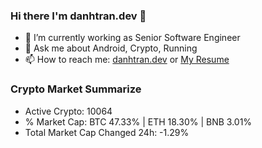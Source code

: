 ### Hi there I'm danhtran.dev 👋

- 🔭 I’m currently working as Senior Software Engineer
- 💬 Ask me about Android, Crypto, Running 
- 📫 How to reach me: <a href="https://danhtran.dev" target="_blank">danhtran.dev</a> or <a href="Dan-Resume.pdf" target="_blank">My Resume</a>

### Crypto Market Summarize
- Active Crypto: 10064
- % Market Cap: BTC 47.33% | ETH 18.30% | BNB 3.01%
- Total Market Cap Changed 24h: -1.29%
